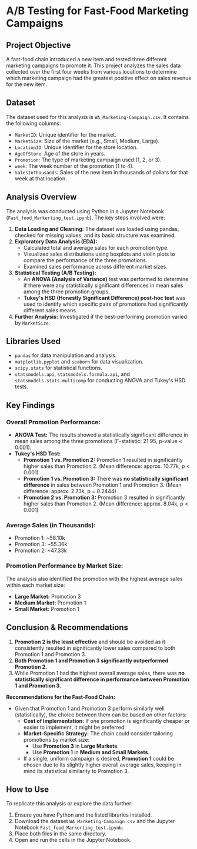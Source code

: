 # A/B Testing for Fast-Food Marketing Campaigns

## Project Objective

A fast-food chain introduced a new item and tested three different marketing campaigns to promote it. This project analyzes the sales data collected over the first four weeks from various locations to determine which marketing campaign had the greatest positive effect on sales revenue for the new item.

## Dataset

The dataset used for this analysis is `WA_Marketing-Campaign.csv`. It contains the following columns:

* `MarketID`: Unique identifier for the market.
* `MarketSize`: Size of the market (e.g., Small, Medium, Large).
* `LocationID`: Unique identifier for the store location.
* `AgeOfStore`: Age of the store in years.
* `Promotion`: The type of marketing campaign used (1, 2, or 3).
* `week`: The week number of the promotion (1 to 4).
* `SalesInThousands`: Sales of the new item in thousands of dollars for that week at that location.

## Analysis Overview

The analysis was conducted using Python in a Jupyter Notebook (`Fast_food_Markerting_test.ipynb`). The key steps involved were:

1.  **Data Loading and Cleaning:** The dataset was loaded using pandas, checked for missing values, and its basic structure was examined.
2.  **Exploratory Data Analysis (EDA):**
    * Calculated total and average sales for each promotion type.
    * Visualized sales distributions using boxplots and violin plots to compare the performance of the three promotions.
    * Examined sales performance across different market sizes.
3.  **Statistical Testing (A/B Testing):**
    * An **ANOVA (Analysis of Variance)** test was performed to determine if there were any statistically significant differences in mean sales among the three promotion groups.
    * **Tukey's HSD (Honestly Significant Difference) post-hoc test** was used to identify which specific pairs of promotions had significantly different sales means.
4.  **Further Analysis:** Investigated if the best-performing promotion varied by `MarketSize`.

## Libraries Used

* `pandas` for data manipulation and analysis.
* `matplotlib.pyplot` and `seaborn` for data visualization.
* `scipy.stats` for statistical functions.
* `statsmodels.api`, `statsmodels.formula.api`, and `statsmodels.stats.multicomp` for conducting ANOVA and Tukey's HSD tests.

## Key Findings

### Overall Promotion Performance:

* **ANOVA Test:** The results showed a statistically significant difference in mean sales among the three promotions (F-statistic: 21.95, p-value < 0.001).
* **Tukey's HSD Test:**
    * **Promotion 1 vs. Promotion 2:** Promotion 1 resulted in significantly higher sales than Promotion 2. (Mean difference: approx. 10.77k, p < 0.001)
    * **Promotion 1 vs. Promotion 3:** There was **no statistically significant difference** in sales between Promotion 1 and Promotion 3. (Mean difference: approx. 2.73k, p = 0.2444)
    * **Promotion 2 vs. Promotion 3:** Promotion 3 resulted in significantly higher sales than Promotion 2. (Mean difference: approx. 8.04k, p < 0.001)

### Average Sales (in Thousands):

* Promotion 1: ~58.10k
* Promotion 3: ~55.36k
* Promotion 2: ~47.33k

### Promotion Performance by Market Size:

The analysis also identified the promotion with the highest average sales within each market size:

* **Large Market:** Promotion 3
* **Medium Market:** Promotion 1
* **Small Market:** Promotion 1

## Conclusion & Recommendations

1.  **Promotion 2 is the least effective** and should be avoided as it consistently resulted in significantly lower sales compared to both Promotion 1 and Promotion 3.
2.  **Both Promotion 1 and Promotion 3 significantly outperformed Promotion 2.**
3.  While Promotion 1 had the highest overall average sales, there was **no statistically significant difference in performance between Promotion 1 and Promotion 3.**

**Recommendations for the Fast-Food Chain:**

* Given that Promotion 1 and Promotion 3 perform similarly well (statistically), the choice between them can be based on other factors:
    * **Cost of Implementation:** If one promotion is significantly cheaper or easier to implement, it might be preferred.
    * **Market-Specific Strategy:** The chain could consider tailoring promotions by market size:
        * Use **Promotion 3** in **Large Markets**.
        * Use **Promotion 1** in **Medium and Small Markets**.
    * If a single, uniform campaign is desired, **Promotion 1** could be chosen due to its slightly higher overall average sales, keeping in mind its statistical similarity to Promotion 3.

## How to Use

To replicate this analysis or explore the data further:

1.  Ensure you have Python and the listed libraries installed.
2.  Download the dataset `WA_Marketing-Campaign.csv` and the Jupyter Notebook `Fast_food_Markerting_test.ipynb`.
3.  Place both files in the same directory.
4.  Open and run the cells in the Jupyter Notebook.
